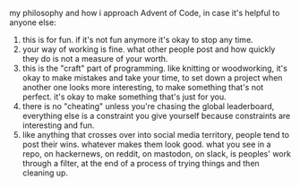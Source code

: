 my philosophy and how i approach Advent of Code, in case it's helpful to anyone else: 

1. this is for fun. if it's not fun anymore it's okay to stop any time.
2. your way of working is fine. what other people post and how quickly they do is not a measure of your worth.
3. this is the "craft" part of programming. like knitting or woodworking, it's okay to make mistakes and take your time, to set down a project when another one looks more interesting, to make something that's not perfect. it's okay to make something that's just for you.
4. there is no "cheating" unless you're chasing the global leaderboard, everything else is a constraint you give yourself because constraints are interesting and fun.
5. like anything that crosses over into social media territory, people tend to post their wins. whatever makes them look good. what you see in a repo, on hackernews, on reddit, on mastodon, on slack, is peoples' work through a filter, at the end of a process of trying things and then cleaning up.
